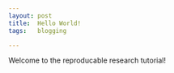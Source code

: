```yaml
---
layout: post
title:  Hello World!
tags:   blogging

---
```


Welcome to the reproducable research tutorial!

